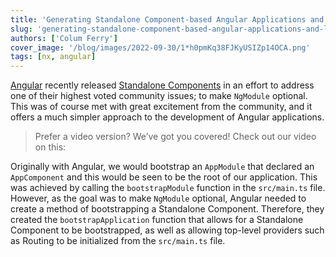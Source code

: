 ```yaml
---
title: 'Generating Standalone Component-based Angular Applications and Libraries with Nx'
slug: 'generating-standalone-component-based-angular-applications-and-libraries-with-nx'
authors: ['Colum Ferry']
cover_image: '/blog/images/2022-09-30/1*h0pmKq38FJKyUSIZp14OCA.png'
tags: [nx, angular]
---
```


[Angular](https://angular.io/) recently released [Standalone Components](https://angular.io/guide/standalone-components) in an effort to address one of their highest voted community issues; to make `NgModule` optional.  
This was of course met with great excitement from the community, and it offers a much simpler approach to the development of Angular applications.

> Prefer a video version? We’ve got you covered! Check out our video on this:

Originally with Angular, we would bootstrap an `AppModule` that declared an `AppComponent` and this would be seen to be the root of our application. This was achieved by calling the `bootstrapModule` function in the `src/main.ts` file. However, as the goal was to make `NgModule` optional, Angular needed to create a method of bootstrapping a Standalone Component. Therefore, they created the `bootstrapApplication` function that allows for a Standalone Component to be bootstrapped, as well as allowing top-level providers such as Routing to be initialized from the `src/main.ts` file.
